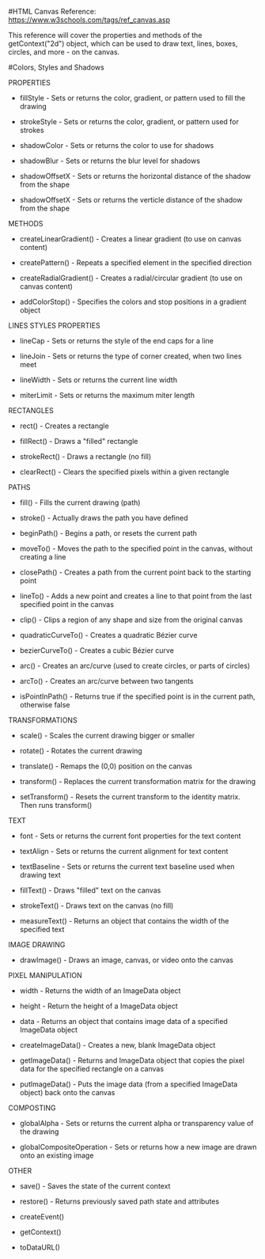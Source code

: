 #HTML Canvas Reference: https://www.w3schools.com/tags/ref_canvas.asp 

This reference will cover the properties and methods of the getContext("2d") object, which can be used to draw text, lines, boxes, circles, and more - on the canvas.

#Colors, Styles and Shadows

PROPERTIES

* fillStyle - Sets or returns the color, gradient, or pattern used to fill the drawing

* strokeStyle - Sets or returns the color, gradient, or pattern used for strokes

* shadowColor - Sets or returns the color to use for shadows

* shadowBlur - Sets or returns the blur level for shadows

* shadowOffsetX - Sets or returns the horizontal distance of the shadow from the shape

* shadowOffsetX - Sets or returns the verticle distance of the shadow from the shape


METHODS
* createLinearGradient() - Creates a linear gradient (to use on canvas content)

* createPattern() - Repeats a specified element in the specified direction

* createRadialGradient() - Creates a radial/circular gradient (to use on canvas content)

* addColorStop() - Specifies the colors and stop positions in a gradient object


LINES STYLES PROPERTIES

* lineCap - Sets or returns the style of the end caps for a line

* lineJoin - Sets or returns the type of corner created, when two lines meet

* lineWidth - Sets or returns the current line width

* miterLimit - Sets or returns the maximum miter length


RECTANGLES

* rect() - Creates a rectangle 

* fillRect() - Draws a "filled" rectangle

* strokeRect() - Draws a rectangle (no fill)

* clearRect() - Clears the specified pixels within a given rectangle 


PATHS

* fill() - Fills the current drawing (path)

* stroke() - Actually draws the path you have defined

* beginPath() - Begins a path, or resets the current path

* moveTo() - Moves the path to the specified point in the canvas, without creating a line

* closePath() - Creates a path from the current point back to the starting point

* lineTo() - Adds a new point and creates a line to that point from the last specified point in the canvas

* clip() - Clips a region of any shape and size from the original canvas 

* quadraticCurveTo() - Creates a quadratic Bézier curve

* bezierCurveTo() - Creates a cubic Bézier curve

* arc() - Creates an arc/curve (used to create circles, or parts of circles)

* arcTo() - Creates an arc/curve between two tangents

* isPointInPath() - Returns true if the specified point is in the current path, otherwise false


TRANSFORMATIONS

* scale() - Scales the current drawing bigger or smaller

* rotate() - Rotates the current drawing

* translate() - Remaps the (0,0) position on the canvas

* transform() - Replaces the current transformation matrix for the drawing

* setTransform() - Resets the current transform to the identity matrix. Then runs transform()


TEXT

* font - Sets or returns the current font properties for the text content

* textAlign - Sets or returns the current alignment for text content

* textBaseline - Sets or returns the current text baseline used when drawing text

* fillText() - Draws "filled" text on the canvas

* strokeText() - Draws text on the canvas (no fill)

* measureText() - Returns an object that contains the width of the specified text


IMAGE DRAWING

* drawImage() - Draws an image, canvas, or video onto the canvas


PIXEL MANIPULATION

* width - Returns the width of an ImageData object

* height - Return the height of a ImageData object 

* data - Returns an object that contains image data of a specified ImageData object

* createImageData() - Creates a new, blank ImageData object

* getImageData() - Returns and ImageData object that copies the pixel data for the specified rectangle on a canvas

* putImageData() - Puts the image data (from a specified ImageData object) back onto the canvas


COMPOSTING

* globalAlpha - Sets or returns the current alpha or transparency value of the drawing 

* globalCompositeOperation - Sets or returns how a new image are drawn onto an existing image


OTHER

* save() - Saves the state of the current context 

* restore() - Returns previously saved path state and attributes

* createEvent()
* getContext()
* toDataURL()